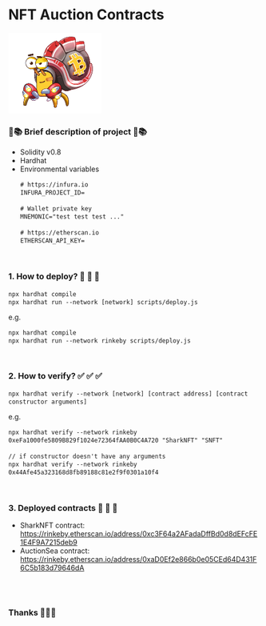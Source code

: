 <h1> NFT Auction Contracts </h1>

![crab](./crabada.png)


### 📖📚 Brief description of project 📖📚
- Solidity v0.8
- Hardhat
- Environmental variables
    ```
    # https://infura.io
    INFURA_PROJECT_ID=

    # Wallet private key
    MNEMONIC="test test test ..."

    # https://etherscan.io
    ETHERSCAN_API_KEY=
    ```

<br />

### 1. How to deploy? 🛫 🛫 🛫 
```
npx hardhat compile
npx hardhat run --network [network] scripts/deploy.js
```

e.g.
```
npx hardhat compile
npx hardhat run --network rinkeby scripts/deploy.js
```
<br />

### 2. How to verify? ✅ ✅ ✅ 
```
npx hardhat verify --network [network] [contract address] [contract constructor arguments]
```

e.g.
```
npx hardhat verify --network rinkeby 0xeFa1000fe5809B829f1024e72364fAA0B0C4A720 "SharkNFT" "SNFT"

// if constructor doesn't have any arguments
npx hardhat verify --network rinkeby 0x44Afe45a323168d8fb89188c81e2f9f0301a10f4
```

<br />

### 3. Deployed contracts 🤑 🤑 🤑 
- SharkNFT contract: https://rinkeby.etherscan.io/address/0xc3F64a2AFadaDffBd0d8dEFcFE1E4F9A7215deb9
- AuctionSea contract: https://rinkeby.etherscan.io/address/0xaD0Ef2e866b0e05CEd64D431F6C5b183d79646dA


<br />
<br />

### Thanks 🙏🙏🙏
